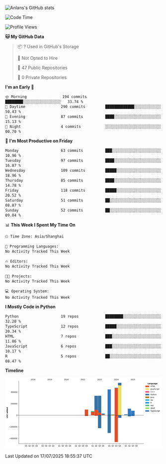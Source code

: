<!-- ![Anlans's GitHub stats](https://github-readme-stats.vercel.app/api?username=Anlans) -->
![Anlans's GitHub stats](https://github-readme-stats.vercel.app/api?username=Anlans&rank_icon=github)

<!--START_SECTION:waka-->
![Code Time](http://img.shields.io/badge/Code%20Time-0%20secs-blue)

![Profile Views](http://img.shields.io/badge/Profile%20Views-0-blue)

**🐱 My GitHub Data** 

> 📦 ? Used in GitHub's Storage 
 > 
> 🚫 Not Opted to Hire
 > 
> 📜 47 Public Repositories 
 > 
> 🔑 0 Private Repositories 
 > 
**I'm an Early 🐤** 

```text
🌞 Morning                194 commits         ████████░░░░░░░░░░░░░░░░░   33.74 % 
🌆 Daytime                290 commits         █████████████░░░░░░░░░░░░   50.43 % 
🌃 Evening                87 commits          ████░░░░░░░░░░░░░░░░░░░░░   15.13 % 
🌙 Night                  4 commits           ░░░░░░░░░░░░░░░░░░░░░░░░░   00.70 % 
```
📅 **I'm Most Productive on Friday** 

```text
Monday                   63 commits          ███░░░░░░░░░░░░░░░░░░░░░░   10.96 % 
Tuesday                  97 commits          ████░░░░░░░░░░░░░░░░░░░░░   16.87 % 
Wednesday                109 commits         █████░░░░░░░░░░░░░░░░░░░░   18.96 % 
Thursday                 85 commits          ████░░░░░░░░░░░░░░░░░░░░░   14.78 % 
Friday                   118 commits         █████░░░░░░░░░░░░░░░░░░░░   20.52 % 
Saturday                 51 commits          ██░░░░░░░░░░░░░░░░░░░░░░░   08.87 % 
Sunday                   52 commits          ██░░░░░░░░░░░░░░░░░░░░░░░   09.04 % 
```


📊 **This Week I Spent My Time On** 

```text
🕑︎ Time Zone: Asia/Shanghai

💬 Programming Languages: 
No Activity Tracked This Week

🔥 Editors: 
No Activity Tracked This Week

🐱‍💻 Projects: 
No Activity Tracked This Week

💻 Operating System: 
No Activity Tracked This Week
```

**I Mostly Code in Python** 

```text
Python                   19 repos            ████████░░░░░░░░░░░░░░░░░   32.20 % 
TypeScript               12 repos            █████░░░░░░░░░░░░░░░░░░░░   20.34 % 
HTML                     7 repos             ███░░░░░░░░░░░░░░░░░░░░░░   11.86 % 
JavaScript               6 repos             ███░░░░░░░░░░░░░░░░░░░░░░   10.17 % 
R                        5 repos             ██░░░░░░░░░░░░░░░░░░░░░░░   08.47 % 
```



**Timeline**

![Lines of Code chart](https://raw.githubusercontent.com/Anlans/Anlans/main/assets/bar_graph.png)


 Last Updated on 17/07/2025 18:55:37 UTC
<!--END_SECTION:waka-->
